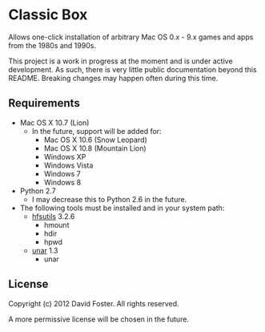 # Classic Box

Allows one-click installation of arbitrary Mac OS 0.x - 9.x
games and apps from the 1980s and 1990s.

This project is a work in progress at the moment and is under active development.
As such, there is very little public documentation beyond this README.
Breaking changes may happen often during this time.

## Requirements

* Mac OS X 10.7 (Lion)
    * In the future, support will be added for:
        * Mac OS X 10.6 (Snow Leopard)
        * Mac OS X 10.8 (Mountain Lion)
        * Windows XP
        * Windows Vista
        * Windows 7
        * Windows 8
* Python 2.7
    * I may decrease this to Python 2.6 in the future.
* The following tools must be installed and in your system path:
    * [hfsutils] 3.2.6
        * hmount
        * hdir
        * hpwd
    * [unar] 1.3
        * unar

[hfsutils]: http://www.mars.org/home/rob/proj/hfs/
[unar]: http://unarchiver.c3.cx/commandline

## License

Copyright (c) 2012 David Foster. All rights reserved.

A more permissive license will be chosen in the future.
